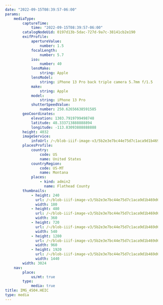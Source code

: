 ```yaml
---
date: "2022-09-15T08:39:57-06:00"
params:
    mediaType:
        captureTime:
            time: "2022-09-15T08:39:57-06:00"
        catalogNodeUid: 0197d13b-5dac-727d-9a7c-38141cb2e190
        exifProfile:
            apertureValue:
                number: 1.5
            focalLength:
                number: 5.7
            iso:
                number: 40
            lensMake:
                string: Apple
            lensModel:
                string: iPhone 13 Pro back triple camera 5.7mm f/1.5
            make:
                string: Apple
            model:
                string: iPhone 13 Pro
            shutterSpeedValue:
                number: 250.62656638591585
        geoCoordinates:
            elevation: 1303.7919799498748
            latitude: 48.333713888888894
            longitude: -113.83093888888888
        height: 4032
        imageService:
            infoUrl: /~/blob-iiif-image-v3/5b2e3e7bc44e75d7c1aca9d1b469d6dbf9e28691a0a0b23e14990f5c29461a83/info.json
        placesProfile:
            country:
                code: US
                name: United States
            countryRegion:
                code: US-MT
                name: Montana
            places:
                - kind: admin2
                  name: Flathead County
        thumbnails:
            - height: 240
              url: /~/blob-iiif-image-v3/5b2e3e7bc44e75d7c1aca9d1b469d6dbf9e28691a0a0b23e14990f5c29461a83/full/180%2C240/0/default.jpg
              width: 180
            - height: 480
              url: /~/blob-iiif-image-v3/5b2e3e7bc44e75d7c1aca9d1b469d6dbf9e28691a0a0b23e14990f5c29461a83/full/360%2C480/0/default.jpg
              width: 360
            - height: 720
              url: /~/blob-iiif-image-v3/5b2e3e7bc44e75d7c1aca9d1b469d6dbf9e28691a0a0b23e14990f5c29461a83/full/540%2C720/0/default.jpg
              width: 540
            - height: 1280
              url: /~/blob-iiif-image-v3/5b2e3e7bc44e75d7c1aca9d1b469d6dbf9e28691a0a0b23e14990f5c29461a83/full/960%2C1280/0/default.jpg
              width: 960
            - height: 1920
              url: /~/blob-iiif-image-v3/5b2e3e7bc44e75d7c1aca9d1b469d6dbf9e28691a0a0b23e14990f5c29461a83/full/1440%2C1920/0/default.jpg
              width: 1440
        width: 3024
    nav:
        place:
            us/mt: true
        type:
            media: true
title: IMG_4504.HEIC
type: media
---
```

